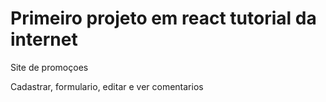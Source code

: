 <h1>Primeiro projeto em react tutorial da internet </h1>
<p>Site de promoçoes</p>
<p>Cadastrar, formulario, editar e ver comentarios</p>